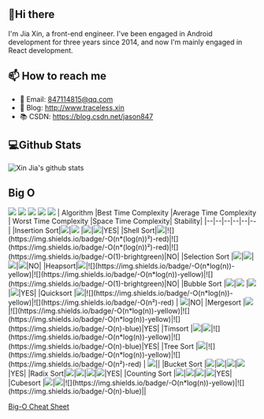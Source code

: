 ## 👋Hi there 
I'm Jia Xin, a front-end engineer. I've been engaged in Android development for three years since 2014, and now I'm mainly engaged in React development.
## 📫 How to reach me
- 📧 Email: 847114815@qq.com
- 📝 Blog:  http://www.traceless.xin
- 📚 CSDN:  https://blog.csdn.net/jason847

## 💻Github Stats
![Xin Jia's github stats](https://github-readme-stats.vercel.app/api?username=jxsx&show_icons=true&theme=highcontrast)

## Big O
![](https://img.shields.io/badge/-Horrible-red)
![](https://img.shields.io/badge/-Bad-yellow)
![](https://img.shields.io/badge/-Fair-blue)
![](https://img.shields.io/badge/-Good-green)
![](https://img.shields.io/badge/-Excellent-brightgreen)
|    Algorithm   |Best Time Complexity |Average Time Complexity | Worst Time Complexity |Space Time Complexity| Stability|
|--|--|--|--|--|--|
|Insertion Sort|![](https://img.shields.io/badge/-O(n)-blue)|![](https://img.shields.io/badge/-O(n²)-red)  |![](https://img.shields.io/badge/-O(n²)-red)|![](https://img.shields.io/badge/-O(1)-brightgreen)|YES|
|Shell Sort|![](https://img.shields.io/badge/-O(n*log(n))-yellow)|![](https://img.shields.io/badge/-O(n*(log(n))²)-red)|![](https://img.shields.io/badge/-O(n*(log(n))²)-red)|![](https://img.shields.io/badge/-O(1)-brightgreen)|NO|
|Selection Sort	|![](https://img.shields.io/badge/-O(n²)-red)|![](https://img.shields.io/badge/-O(n²)-red)|![](https://img.shields.io/badge/-O(n²)-red)|![](https://img.shields.io/badge/-O(1)-brightgreen)|NO|
|Heapsort|![](https://img.shields.io/badge/-O(n*log(n))-yellow)|![](https://img.shields.io/badge/-O(n*log(n))-yellow)|![](https://img.shields.io/badge/-O(n*log(n))-yellow)|![](https://img.shields.io/badge/-O(1)-brightgreen)|NO|
|Bubble Sort	|![](https://img.shields.io/badge/-O(n)-blue)|![](https://img.shields.io/badge/-O(n²)-red)  |![](https://img.shields.io/badge/-O(n²)-red)|![](https://img.shields.io/badge/-O(1)-brightgreen)|YES|
|Quicksort	|![](https://img.shields.io/badge/-O(n*log(n))-yellow)|![](https://img.shields.io/badge/-O(n*log(n))-yellow)|![](https://img.shields.io/badge/-O(n²)-red) | ![](https://img.shields.io/badge/-O(log(n))-green)|NO|
|Mergesort	|![](https://img.shields.io/badge/-O(n*log(n))-yellow)|![](https://img.shields.io/badge/-O(n*log(n))-yellow)|![](https://img.shields.io/badge/-O(n*log(n))-yellow)|![](https://img.shields.io/badge/-O(n)-blue)|YES|
|Timsort	|![](https://img.shields.io/badge/-O(n)-blue)|![](https://img.shields.io/badge/-O(n*log(n))-yellow)|![](https://img.shields.io/badge/-O(n*log(n))-yellow)|![](https://img.shields.io/badge/-O(n)-blue)|YES|
|Tree Sort	|![](https://img.shields.io/badge/-O(n*log(n))-yellow)|![](https://img.shields.io/badge/-O(n*log(n))-yellow)|![](https://img.shields.io/badge/-O(n²)-red) | ![](https://img.shields.io/badge/-O(n)-blue)||
|Bucket Sort	|![](https://img.shields.io/badge/-O(n+k)-brightgreen)|![](https://img.shields.io/badge/-O(n+k)-brightgreen)|![](https://img.shields.io/badge/-O(n²)-red)|![](https://img.shields.io/badge/-O(n)-blue)|YES|
|Radix Sort|![](https://img.shields.io/badge/-O(nk)-brightgreen)|![](https://img.shields.io/badge/-O(nk)-brightgreen)|![](https://img.shields.io/badge/-O(nk)-brightgreen)|![](https://img.shields.io/badge/-O(n+k)-brightgreen)|YES|
|Counting Sort	|![](https://img.shields.io/badge/-O(n+k)-brightgreen)|![](https://img.shields.io/badge/-O(n+k)-brightgreen)|![](https://img.shields.io/badge/-O(n+k)-brightgreen)|![](https://img.shields.io/badge/-O(k)-brightgreen)|YES|
|Cubesort	|![](https://img.shields.io/badge/-O(n)-blue)|![](https://img.shields.io/badge/-O(n*log(n))-yellow)|![](https://img.shields.io/badge/-O(n*log(n))-yellow)|![](https://img.shields.io/badge/-O(n)-blue)||

[Big-O Cheat Sheet](https://www.bigocheatsheet.com/)
<!--
**JxSx/JxSx** is a ✨ _special_ ✨ repository because its `README.md` (this file) appears on your GitHub profile.

Here are some ideas to get you started:

- 🔭 I’m currently working on ...
- 🌱 I’m currently learning ...
- 👯 I’m looking to collaborate on ...
- 🤔 I’m looking for help with ...
- 💬 Ask me about ...
- 📫 How to reach me: ...
- 😄 Pronouns: ...
- ⚡ Fun fact: ...
-->
